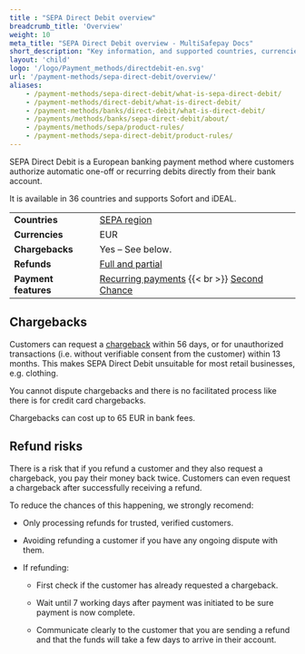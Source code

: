 ```yaml
---
title : "SEPA Direct Debit overview"
breadcrumb_title: 'Overview'
weight: 10
meta_title: "SEPA Direct Debit overview - MultiSafepay Docs"
short_description: "Key information, and supported countries, currencies, and features"
layout: 'child'
logo: '/logo/Payment_methods/directdebit-en.svg'
url: '/payment-methods/sepa-direct-debit/overview/'
aliases: 
    - /payment-methods/sepa-direct-debit/what-is-sepa-direct-debit/
    - /payment-methods/direct-debit/what-is-direct-debit/
    - /payment-methods/banks/direct-debit/what-is-direct-debit/
    - /payments/methods/banks/sepa-direct-debit/about/
    - /payments/methods/sepa/product-rules/
    - /payment-methods/sepa-direct-debit/product-rules/
---
```

SEPA Direct Debit is a European banking payment method where customers authorize automatic one-off or recurring debits directly from their bank account. 

It is available in 36 countries and supports Sofort and iDEAL.

|   |   |   |
|---|---|---|
| **Countries**  | [SEPA region]((https://www.europeanpaymentscouncil.eu/sites/default/files/kb/file/2020-01/EPC409-09%20EPC%20List%20of%20SEPA%20Scheme%20Countries%20v2.6%20-%20January%202020.pdf))  | 
| **Currencies**  | EUR | 
| **Chargebacks**  | Yes – See below. | 
| **Refunds** | [Full and partial](/refunds/full-partial/)  |
| **Payment features** | [Recurring payments](/payments/features/recurring-payments/) {{< br >}} [Second Chance](/features/second-chance/) | 

## Chargebacks

Customers can request a [chargeback](/payments/chargebacks/) within 56 days, or for unauthorized transactions (i.e. without verifiable consent from the customer) within 13 months. This makes SEPA Direct Debit unsuitable for most retail businesses, e.g. clothing.

You cannot dispute chargebacks and there is no facilitated process like there is for credit card chargebacks.

Chargebacks can cost up to 65 EUR in bank fees.

## Refund risks

There is a risk that if you refund a customer and they also request a chargeback, you pay their money back twice. Customers can even request a chargeback after successfully receiving a refund.

To reduce the chances of this happening, we strongly recomend:

- Only processing refunds for trusted, verified customers.

- Avoiding refunding a customer if you have any ongoing dispute with them.

- If refunding:

    - First check if the customer has already requested a chargeback.

    - Wait until 7 working days after payment was initiated to be sure payment is now complete.

    - Communicate clearly to the customer that you are sending a refund and that the funds will take a few days to arrive in their account.

